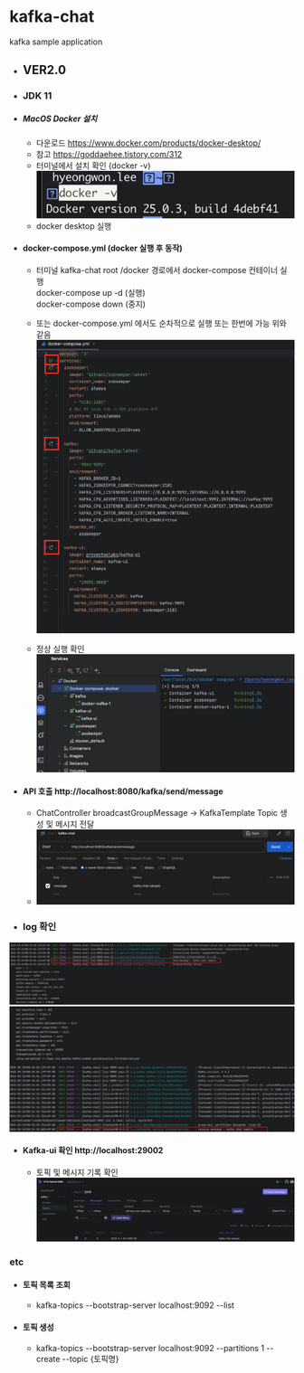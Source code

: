 # kafka-chat
kafka sample application

- ## VER2.0 
- ### JDK 11

- ##### MacOS Docker 설치 
  - 다운로드 https://www.docker.com/products/docker-desktop/
  - 참고 https://goddaehee.tistory.com/312
  - 터미널에서 설치 확인 (docker -v)
    ![log](./img/docker0.png)
  - docker desktop 실행

- #### docker-compose.yml (docker 실행 후 동작) 
  - 터미널 kafka-chat root /docker 경로에서 docker-compose 컨테이너 실행  
    docker-compose up -d (실행) </br>
    docker-compose down  (중지)
 
  - 또는 docker-compose.yml 에서도 순차적으로 실행 또는 한번에 가능 위와 같음
  ![log](./img/docker1.png)
  - 정상 실행 확인
  ![log](./img/docker2.png)



- #### API 호출 http://localhost:8080/kafka/send/message
  - ChatController broadcastGroupMessage -> KafkaTemplate Topic 생성 및 메시지 전달
  - ![postman](./img/postman.png)

- ### log 확인
![log](./img/sample0.png)
![log](./img/sample1.png)


- #### Kafka-ui 확인 http://localhost:29002
  - 토픽 및 메시지 기록 확인
  ![log](./img/kafka_ui.png)

### etc

- #### 토픽 목록 조회
  - kafka-topics --bootstrap-server localhost:9092 --list
- #### 토픽 생성
  - kafka-topics --bootstrap-server localhost:9092 --partitions 1 --create --topic {토픽명}

